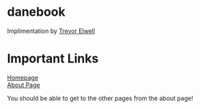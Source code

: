 danebook
========

Implimentation by [Trevor Elwell](http://trevorelwell.me)

Important Links
========

[Homepage](https://fierce-stream-1185.herokuapp.com)<br>
[About Page](https://fierce-stream-1185.herokuapp.com/static_pages/about)<br>

You should be able to get to the other pages from the about page!
